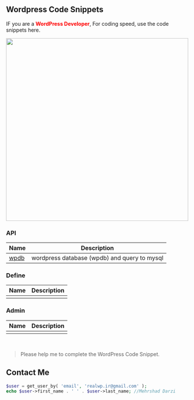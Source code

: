 
## Wordpress Code Snippets

IF you are a <span style="color:red">**WordPress Developer**</span>, For coding speed, use the code snippets here.

<img src="https://s.w.org/style/images/about/WordPress-logotype-standard.png" width="500">

### API

|  Name |  Description |
|---|---|
| [wpdb](https://github.com/mehrshaddarzi/Wordpress/blob/master/API/wpdb.md)  |  wordpress database (wpdb) and query to mysql |


### Define

|  Name |  Description |
|---|---|
|  |   |


### Admin

|  Name |  Description |
|---|---|
|  |   |

<br />


> Please help me to complete the WordPress Code Snippet.


## Contact Me
```php
$user = get_user_by( 'email', 'realwp.ir@gmail.com' );
echo $user->first_name . ' ' . $user->last_name; //Mehrshad Darzi
```



